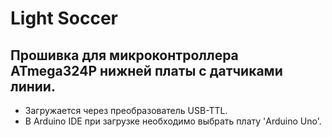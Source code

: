# Light Soccer
## Прошивка для микроконтроллера ATmega324P нижней платы с датчиками линии. 
* Загружается через преобразователь USB-TTL. 
* В Arduino IDE при загрузке необходимо выбрать плату 'Arduino Uno'.